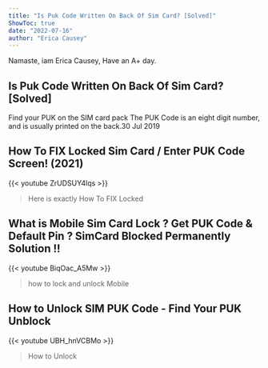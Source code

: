 ```yaml
---
title: "Is Puk Code Written On Back Of Sim Card? [Solved]"
ShowToc: true 
date: "2022-07-16"
author: "Erica Causey" 
---
```


Namaste, iam Erica Causey, Have an A+ day.
## Is Puk Code Written On Back Of Sim Card? [Solved]
Find your PUK on the SIM card pack The PUK Code is an eight digit number, and is usually printed on the back.30 Jul 2019

## How To FIX Locked Sim Card / Enter PUK Code Screen! (2021)
{{< youtube ZrUDSUY4lqs >}}
>Here is exactly How To FIX Locked 

## What is Mobile Sim Card Lock ? Get PUK Code & Default Pin ? SimCard Blocked Permanently Solution !!
{{< youtube BiqOac_A5Mw >}}
>how to lock and unlock Mobile 

## How to Unlock SIM PUK Code - Find Your PUK Unblock
{{< youtube UBH_hnVCBMo >}}
>How to Unlock 

